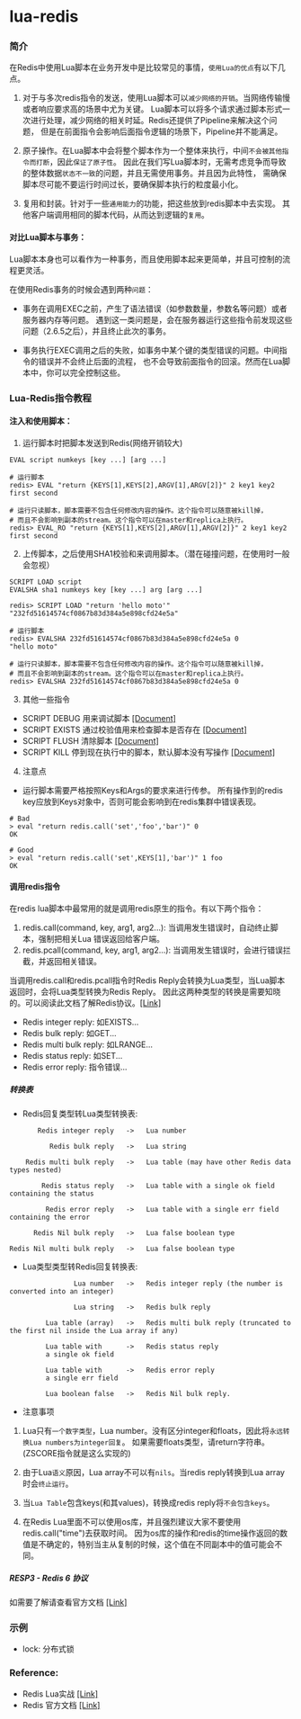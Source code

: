 # lua-redis

### 简介
在Redis中使用Lua脚本在业务开发中是比较常见的事情，`使用Lua的优点`有以下几点。

1. 对于与多次redis指令的发送，使用Lua脚本可以`减少网络的开销`。当网络传输慢或者响应要求高的场景中尤为关键。
Lua脚本可以将多个请求通过脚本形式一次进行处理，减少网络的相关时延。Redis还提供了Pipeline来解决这个问题，
   但是在前面指令会影响后面指令逻辑的场景下，Pipeline并不能满足。
   
2. 原子操作。在Lua脚本中会将整个脚本作为一个整体来执行，中间`不会被其他指令而打断`，因此`保证了原子性`。
因此在我们写Lua脚本时，无需考虑竞争而导致的整体数据`状态不一致`的问题，并且无需使用事务。并且因为此特性，
   需确保脚本尽可能不要运行时间过长，要确保脚本执行的粒度最小化。
   
3. 复用和封装。针对于一些`通用能力`的功能，把这些放到redis脚本中去实现。
其他客户端调用相同的脚本代码，从而达到逻辑的`复用`。
   
#### 对比Lua脚本与事务：

Lua脚本本身也可以看作为一种事务，而且使用脚本起来更简单，并且可控制的流程更灵活。

在使用Redis事务的时候会遇到两种`问题`：

* 事务在调用EXEC之前，产生了语法错误（如参数数量，参数名等问题）或者服务器内存等问题。
遇到这一类问题是，会在服务器运行这些指令前发现这些问题（2.6.5之后），并且终止此次的事务。
  
* 事务执行EXEC调用之后的失败，如事务中某个键的类型错误的问题。中间指令的错误并不会终止后面的流程，
  也不会导致前面指令的回滚。然而在Lua脚本中，你可以完全控制这些。

### Lua-Redis指令教程

#### 注入和使用脚本：
1. 运行脚本时把脚本发送到Redis(网络开销较大)
````shell
EVAL script numkeys [key ...] [arg ...]

# 运行脚本
redis> EVAL "return {KEYS[1],KEYS[2],ARGV[1],ARGV[2]}" 2 key1 key2 first second

# 运行只读脚本，脚本需要不包含任何修改内容的操作。这个指令可以随意被kill掉，
# 而且不会影响到副本的stream。这个指令可以在master和replica上执行。
redis> EVAL_RO "return {KEYS[1],KEYS[2],ARGV[1],ARGV[2]}" 2 key1 key2 first second
````

2. 上传脚本，之后使用SHA1校验和来调用脚本。（潜在碰撞问题，在使用时一般会忽视）
````shell
SCRIPT LOAD script
EVALSHA sha1 numkeys key [key ...] arg [arg ...]

redis> SCRIPT LOAD "return 'hello moto'"
"232fd51614574cf0867b83d384a5e898cfd24e5a"

# 运行脚本
redis> EVALSHA 232fd51614574cf0867b83d384a5e898cfd24e5a 0
"hello moto"

# 运行只读脚本，脚本需要不包含任何修改内容的操作。这个指令可以随意被kill掉，
# 而且不会影响到副本的stream。这个指令可以在master和replica上执行。
redis> EVALSHA 232fd51614574cf0867b83d384a5e898cfd24e5a 0
````

3. 其他一些指令
* SCRIPT DEBUG 用来调试脚本 [[Document]](https://redis.io/commands/script-debug)
* SCRIPT EXISTS 通过校验值用来检查脚本是否存在 [[Document]](https://redis.io/commands/script-exists)
* SCRIPT FLUSH 清除脚本 [[Document]](https://redis.io/commands/script-flush)
* SCRIPT KILL 停到现在执行中的脚本，默认脚本没有写操作 [[Document]](https://redis.io/commands/script-kill)

4. 注意点
- 运行脚本需要严格按照Keys和Args的要求来进行传参。
  所有操作到的redis key应放到Keys对象中，否则可能会影响到在redis集群中错误表现。
````shell
# Bad
> eval "return redis.call('set','foo','bar')" 0
OK

# Good
> eval "return redis.call('set',KEYS[1],'bar')" 1 foo
OK
````

#### 调用redis指令
在redis lua脚本中最常用的就是调用redis原生的指令。有以下两个指令：
1. redis.call(command, key, arg1, arg2...): 当调用发生错误时，自动终止脚本，强制把相关Lua 错误返回给客户端。
2. redis.pcall(command, key, arg1, arg2...): 当调用发生错误时，会进行错误拦截，并返回相关错误。

当调用redis.call和redis.pcall指令时Redis Reply会转换为Lua类型，当Lua脚本返回时，会将Lua类型转换为Redis Reply。
因此这两种类型的转换是需要知晓的。可以阅读此文档了解Redis协议。[[Link]](http://redisdoc.com/topic/protocol.html)

* Redis integer reply: 如EXISTS...
* Redis bulk reply: 如GET...
* Redis multi bulk reply: 如LRANGE...
* Redis status reply: 如SET...
* Redis error reply: 指令错误...

##### 转换表
* Redis回复类型转Lua类型转换表:
```` 
       Redis integer reply   ->   Lua number

          Redis bulk reply   ->   Lua string

    Redis multi bulk reply   ->   Lua table (may have other Redis data types nested)

        Redis status reply   ->   Lua table with a single ok field containing the status

         Redis error reply   ->   Lua table with a single err field containing the error

      Redis Nil bulk reply   ->   Lua false boolean type

Redis Nil multi bulk reply   ->   Lua false boolean type
````

* Lua类型类型转Redis回复转换表:
````
                Lua number   ->   Redis integer reply (the number is converted into an integer)

                Lua string   ->   Redis bulk reply

         Lua table (array)   ->   Redis multi bulk reply (truncated to the first nil inside the Lua array if any)

         Lua table with      ->   Redis status reply
         a single ok field

         Lua table with      ->   Redis error reply
         a single err field

         Lua boolean false   ->   Redis Nil bulk reply.
````
* 注意事项

1. Lua只有`一个数字类型`，Lua number。没有区分integer和floats，因此将`永远转换Lua numbers为integer回复`。
如果需要floats类型，请return字符串。(ZSCORE指令就是这么实现的)

2. 由于Lua`语义`原因，Lua array不可以有`nils`。当redis reply转换到Lua array时会`终止运行`。

3. 当`Lua Table`包含keys(和其values)，转换成redis reply将`不会包含keys`。

4. 在Redis Lua里面不可以使用os库，并且强烈建议大家不要使用redis.call("time")去获取时间。
因为os库的操作和redis的time操作返回的数值是不确定的，特别当主从复制的时候，这个值在不同副本中的值可能会不同。


##### RESP3 - Redis 6 协议
如需要了解请查看官方文档 [[Link]](https://redis.io/commands/eval)

### 示例
* lock: 分布式锁


### Reference:

* Redis Lua实战 [[Link]](https://www.jianshu.com/p/366d1b4f0d13)
* Redis 官方文档 [[Link]](https://redis.io/commands/eval)